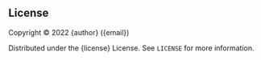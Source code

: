<!-- License -->
## License

Copyright © 2022 {author} ({email})

Distributed under the {license} License. See `LICENSE` for more information.